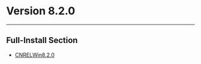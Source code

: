 # Version 8.2.0

----

## Full-Install Section

- [CNRELWin8.2.0](https://autopatchcn.bh3.com/ptpublic/rel/20250321105946_GHQTTjbASRjRe2s6/PC/BH3_v8.2.0_070c445c9ac0.7z)
